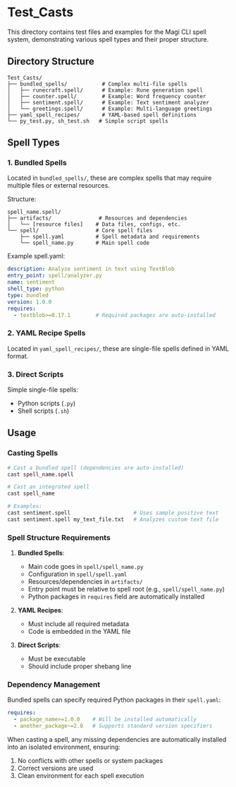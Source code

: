 # Test_Casts

This directory contains test files and examples for the Magi CLI spell system, demonstrating various spell types and their proper structure.

## Directory Structure

```
Test_Casts/
├── bundled_spells/           # Complex multi-file spells
│   ├── runecraft.spell/      # Example: Rune generation spell
│   ├── counter.spell/        # Example: Word frequency counter
│   ├── sentiment.spell/      # Example: Text sentiment analyzer
│   └── greetings.spell/      # Example: Multi-language greetings
├── yaml_spell_recipes/       # YAML-based spell definitions
└── py_test.py, sh_test.sh   # Simple script spells
```

## Spell Types

### 1. Bundled Spells
Located in `bundled_spells/`, these are complex spells that may require multiple files or external resources.

Structure:
```
spell_name.spell/
├── artifacts/               # Resources and dependencies
│   └── [resource files]    # Data files, configs, etc.
└── spell/                  # Core spell files
    ├── spell.yaml          # Spell metadata and requirements
    └── spell_name.py       # Main spell code
```

Example spell.yaml:
```yaml
description: Analyze sentiment in text using TextBlob
entry_point: spell/analyzer.py
name: sentiment
shell_type: python
type: bundled
version: 1.0.0
requires:
  - textblob>=0.17.1        # Required packages are auto-installed
```

### 2. YAML Recipe Spells
Located in `yaml_spell_recipes/`, these are single-file spells defined in YAML format.

### 3. Direct Scripts
Simple single-file spells:
- Python scripts (`.py`)
- Shell scripts (`.sh`)

## Usage

### Casting Spells

```bash
# Cast a bundled spell (dependencies are auto-installed)
cast spell_name.spell

# Cast an integrated spell
cast spell_name

# Examples:
cast sentiment.spell                    # Uses sample positive text
cast sentiment.spell my_text_file.txt   # Analyzes custom text file
```

### Spell Structure Requirements

1. **Bundled Spells**:
   - Main code goes in `spell/spell_name.py`
   - Configuration in `spell/spell.yaml`
   - Resources/dependencies in `artifacts/`
   - Entry point must be relative to spell root (e.g., `spell/spell_name.py`)
   - Python packages in `requires` field are automatically installed

2. **YAML Recipes**:
   - Must include all required metadata
   - Code is embedded in the YAML file

3. **Direct Scripts**:
   - Must be executable
   - Should include proper shebang line

### Dependency Management

Bundled spells can specify required Python packages in their `spell.yaml`:
```yaml
requires:
  - package_name>=1.0.0    # Will be installed automatically
  - another_package~=2.0   # Supports standard version specifiers
```

When casting a spell, any missing dependencies are automatically installed into an isolated environment, ensuring:
1. No conflicts with other spells or system packages
2. Correct versions are used
3. Clean environment for each spell execution
